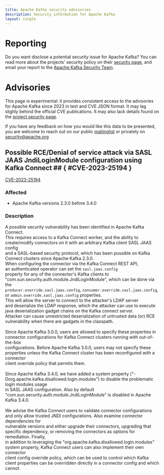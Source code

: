 ```yaml
---
title: Apache Kafka security advisories
description: Security information for Apache Kafka
layout: single
---
```


# Reporting

Do you want disclose a potential security issue for Apache Kafka? You can read more about the projects' security policy on their [security page](https://kafka.apache.org/project-security.html), and email your report to the  [Apache Kafka Security Team](mailto:security@kafka.apache.org).

# Advisories

This page is experimental: it provides consistent access to the advisories for Apache Kafka since 2023 in text and CVE JSON format. It may lag slighly behind the official CVE publications. It may also lack details found on the [project security page](https://kafka.apache.org/project-security.html).

If you have any feedback on how you would like this data to be presented, you are welcome to reach out on our public [mailinglist](/mailinglist) or privately on [security@apache.org](mailto:security@apache.org)

## Possible RCE/Denial of service attack via SASL JAAS JndiLoginModule configuration using Kafka Connect  ## { #CVE-2023-25194 }

[CVE-2023-25194](./CVE-2023-25194.cve.json)

### Affected

* Apache Kafka versions 2.3.0 before 3.4.0


### Description

A possible security vulnerability has been identified in Apache Kafka Connect.<br>This requires access to a Kafka Connect worker, and the ability to create/modify connectors on it with an arbitrary Kafka client SASL JAAS config<br>and a SASL-based security protocol, which has been possible on Kafka Connect clusters since Apache Kafka 2.3.0.<br>When configuring the connector via the Kafka Connect REST API, an&nbsp;<span style="background-color: rgb(255, 255, 255);">authenticated operator</span>&nbsp;can set the <span style="background-color: rgb(255, 255, 255);">`sasl.jaas.config`<br></span>property for any of the connector's Kafka clients&nbsp;to "com.sun.security.auth.module.JndiLoginModule", which can be done via the<br>`producer.override.sasl.jaas.config`, `consumer.override.sasl.jaas.config`, or `admin.override.sasl.jaas.config` properties.<br>This will allow the server to connect to the attacker's LDAP server<br>and deserialize the LDAP response, which the attacker can use to execute java deserialization gadget chains on the Kafka connect server.<br>Attacker can cause <span style="background-color: rgb(255, 255, 255);">unrestricted deserialization of untrusted data (or)&nbsp;</span>RCE vulnerability when there are gadgets in the classpath.<br><br>Since Apache Kafka 3.0.0, users are allowed to specify these properties in connector configurations for Kafka Connect clusters running with out-of-the-box<br>configurations. Before Apache Kafka 3.0.0, users may not specify these properties unless the Kafka Connect cluster has been reconfigured with a connector<br>client override policy that permits them.<br><br>Since Apache Kafka 3.4.0, we have added a system property ("-Dorg.apache.kafka.disallowed.login.modules") to disable the problematic login modules usage<br>in SASL JAAS configuration. Also by default "com.sun.security.auth.module.JndiLoginModule" is disabled in Apache Kafka 3.4.0. <br><br>We advise the Kafka Connect users to validate connector configurations and only allow trusted JNDI configurations. Also examine connector dependencies for <br>vulnerable versions and either upgrade their connectors, upgrading that specific dependency, or removing the connectors as options for remediation. Finally,<br><span style="background-color: rgb(255, 255, 255);">in addition to leveraging the "org.apache.kafka.disallowed.login.modules" system property, Kafka Connect users can also implement their own connector<br>client config override policy, which can be used to control which Kafka client properties can be overridden directly in a connector config and which cannot.</span><br>